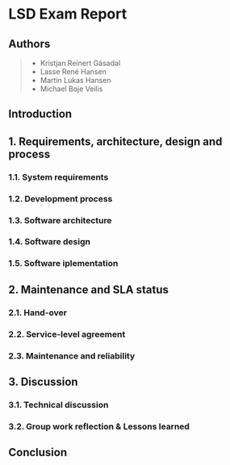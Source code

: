 # LSD Exam Report

## Authors
> - Kristjan Reinert Gásadal
> - Lasse René Hansen
> - Martin Lukas Hansen
> - Michael Boje Veilis

## Introduction

## 1. Requirements, architecture, design and process
### 1.1. System requirements
### 1.2. Development process
### 1.3. Software architecture
### 1.4. Software design
### 1.5. Software iplementation

## 2. Maintenance and SLA status
### 2.1. Hand-over
### 2.2. Service-level agreement
### 2.3. Maintenance and reliability

## 3. Discussion
### 3.1. Technical discussion
### 3.2. Group work reflection & Lessons learned

## Conclusion
